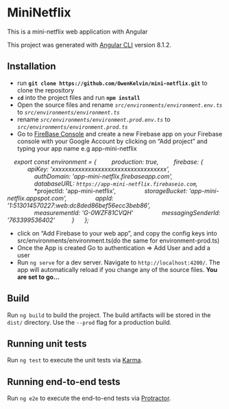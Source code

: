 
# MiniNetflix

This is a mini-netflix web application with Angular

This project was generated with [Angular CLI](https://github.com/angular/angular-cli) version 8.1.2.

## Installation

- run **`git clone https://github.com/OwenKelvin/mini-netflix.git`** to clone the repository
- **`cd`** into the project files and run **`npm install`**
- Open the source files and rename *`src/environments/environment.env.ts`* to *`src/environments/environment.ts`*
- rename *`src/environments/environment.prod.env.ts`* to *`src/environments/environment.prod.ts`*
- Go to [FireBase Console](https://console.firebase.google.com/u/0/) and create a new Firebase app on your Firebase console with your Google Account by clicking on “Add project” and typing your app name e.g app-mini-netflix

&nbsp;&nbsp;&nbsp;&nbsp;*export const environment = {*
&nbsp;&nbsp;&nbsp;&nbsp;&nbsp;&nbsp;&nbsp;&nbsp;*production: true,*
&nbsp;&nbsp;&nbsp;&nbsp;&nbsp;&nbsp;&nbsp;&nbsp;*firebase: {*
&nbsp;&nbsp;&nbsp;&nbsp;&nbsp;&nbsp;&nbsp;&nbsp;&nbsp;&nbsp;&nbsp;&nbsp;*apiKey: 'xxxxxxxxxxxxxxxxxxxxxxxxxxxxxxxxxxx',*
&nbsp;&nbsp;&nbsp;&nbsp;&nbsp;&nbsp;&nbsp;&nbsp;&nbsp;&nbsp;&nbsp;&nbsp;&nbsp;&nbsp;&nbsp;&nbsp;*authDomain: 'app-mini-netflix.firebaseapp.com',*
&nbsp;&nbsp;&nbsp;&nbsp;&nbsp;&nbsp;&nbsp;&nbsp;&nbsp;&nbsp;&nbsp;&nbsp;&nbsp;&nbsp;&nbsp;&nbsp;*databaseURL: `https://app-mini-netflix.firebaseio.com`,*
&nbsp;&nbsp;&nbsp;&nbsp;&nbsp;&nbsp;&nbsp;&nbsp;&nbsp;&nbsp;&nbsp;&nbsp;&nbsp;&nbsp;&nbsp;&nbsp;*projectId: 'app-mini-netflix',
&nbsp;&nbsp;&nbsp;&nbsp;&nbsp;&nbsp;&nbsp;&nbsp;&nbsp;&nbsp;&nbsp;&nbsp;&nbsp;&nbsp;&nbsp;&nbsp;*storageBucket: 'app-mini-netflix.appspot.com',*
&nbsp;&nbsp;&nbsp;&nbsp;&nbsp;&nbsp;&nbsp;&nbsp;&nbsp;&nbsp;&nbsp;&nbsp;&nbsp;&nbsp;&nbsp;&nbsp;*appId: '1:513014570227:web:dc8ded86bef56ecc3beb86',*
&nbsp;&nbsp;&nbsp;&nbsp;&nbsp;&nbsp;&nbsp;&nbsp;&nbsp;&nbsp;&nbsp;&nbsp;&nbsp;&nbsp;&nbsp;&nbsp;*measurementId: 'G-0WZF81CVQH'*
&nbsp;&nbsp;&nbsp;&nbsp;&nbsp;&nbsp;&nbsp;&nbsp;&nbsp;&nbsp;&nbsp;&nbsp;&nbsp;&nbsp;&nbsp;&nbsp;*messagingSenderId: '763399536402'*
&nbsp;&nbsp;&nbsp;&nbsp;&nbsp;&nbsp;&nbsp;&nbsp; *}*
&nbsp;&nbsp;&nbsp;&nbsp; *};*

- click on “Add Firebase to your web app”, and copy the config keys into src/environments/environment.ts(do the same for environment-prod.ts)
- Once the App is created Go  to authentication => Add User and add a user
- Run `ng serve` for a dev server. Navigate to `http://localhost:4200/`. The app will automatically reload if you change any of the source files.
**You are set to go...**

## Build

Run `ng build` to build the project. The build artifacts will be stored in the `dist/` directory. Use the `--prod` flag for a production build.

## Running unit tests

Run `ng test` to execute the unit tests via [Karma](https://karma-runner.github.io).

## Running end-to-end tests

Run `ng e2e` to execute the end-to-end tests via [Protractor](http://www.protractortest.org/).